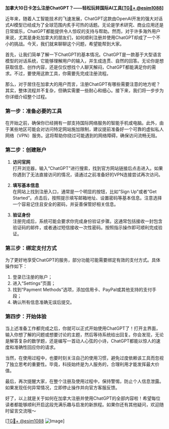 **加拿大10日卡怎么注册ChatGPT？——轻松玩转国际AI工具[[TG💪+ @esim1088](https://t.me/s/esim1088)]**

近年来，随着人工智能技术的飞速发展，ChatGPT这款由OpenAI开发的强大对话式AI模型已经成为了全球范围内炙手可热的话题。无论是学术研究、商业应用还是日常娱乐，ChatGPT都能提供令人惊叹的支持与帮助。然而，对于许多海外用户来说，尤其是身处加拿大的朋友们，如何顺利注册并使用ChatGPT却成了一个不小的挑战。今天，我们就来聊聊这个问题，希望能帮到大家。

首先，让我们简单了解一下ChatGPT的基本情况。ChatGPT是一款基于大型语言模型的对话系统，它能够理解用户的输入，并生成连贯、自然的回答。无论你是想获取信息、创作内容，还是仅仅想找个人聊天解闷，ChatGPT都能满足你的需求。不过，要使用这款工具，你需要先完成注册流程。

那么，对于居住在加拿大的用户而言，注册ChatGPT有哪些需要注意的地方呢？其实，整体流程并不复杂，但确实需要一些耐心和细心。接下来，我们将一步步为你详细介绍整个过程。

### 第一步：准备必要的工具

在开始之前，确保你已经拥有一部支持国际网络服务的智能手机或电脑。此外，由于某些地区可能会对访问特定网站施加限制，建议提前准备好一个可靠的虚拟私人网络（VPN）服务。这将帮助你绕过可能遇到的网络障碍，确保访问流畅无阻。

### 第二步：创建账户

1. **访问官网**  
   打开浏览器，输入“ChatGPT”进行搜索，找到官方网站链接后点击进入。如果你遇到了无法直接访问的情况，请通过之前准备好的VPN连接尝试再次访问。

2. **填写基本信息**  
   在网站上找到注册入口，通常是一个明显的按钮，比如“Sign Up”或者“Get Started”。点击后，按照提示填写邮箱地址、设置密码等基本信息。注意选择一个容易记住且安全的密码，并妥善保管好相关信息。

3. **验证身份**  
   注册完成后，系统可能会要求你完成身份验证步骤。这通常包括接收一封包含验证码的邮件，或者通过短信接收一次性密码。按照指示操作即可顺利完成验证。

### 第三步：绑定支付方式

为了更好地享受ChatGPT的服务，部分功能可能需要绑定有效的支付方式。具体操作如下：

1. 登录已注册的账户；
2. 进入“Settings”页面；
3. 找到“Payment Methods”选项，添加信用卡、PayPal或其他支持的支付手段；
4. 确认所有信息准确无误后提交。

### 第四步：开始体验

当上述准备工作都完成之后，你就可以正式开始使用ChatGPT了！打开主界面，输入你想了解的问题或想要讨论的主题，然后等待系统给出回复。你会发现，无论是解答复杂的数学题，还是编写一首动人心弦的小诗，ChatGPT都能以惊人的速度和准确性回应你的请求。

当然，在使用过程中，也要时刻关注自己的使用习惯，避免过度依赖该工具而忽视了独立思考的重要性。毕竟，科技始终是为人服务的，合理利用才能发挥最大价值。

最后，再次提醒大家，在整个注册及使用过程中，保持警惕，防止个人信息泄露。如果发现任何异常情况，立即停止操作并向官方客服反馈。

好了，以上就是关于如何在加拿大注册并使用ChatGPT的全部内容啦！希望每位读者都能够顺利开启这段充满乐趣与启发的新旅程。如果你还有其他疑问，欢迎随时留言交流哦～

[[TG💪+ @esim1088](https://t.me/s/esim1088) ![Image](https://i.postimg.cc/4NQfJmqS/Snipaste-2025-05-13-00-14-12.png)]